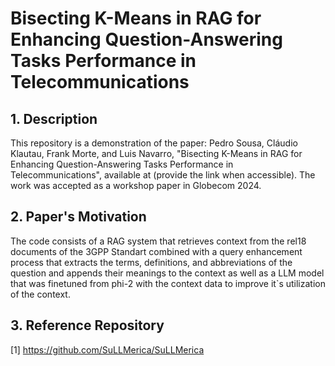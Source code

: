 # Bisecting K-Means in RAG for Enhancing Question-Answering Tasks Performance in Telecommunications

## 1. Description
This repository is a demonstration of the paper: 
Pedro Sousa, Cláudio Klautau, Frank Morte, and Luis Navarro, "Bisecting K-Means in RAG for Enhancing Question-Answering Tasks Performance in Telecommunications", available at (provide the link when accessible).
The work was accepted as a workshop paper in Globecom 2024.

## 2. Paper's Motivation
The code consists of a RAG system that retrieves context from the rel18 documents of the 3GPP Standart combined with a query enhancement process that extracts the terms, definitions, and abbreviations of the question and appends their meanings to the context as well as a LLM model that was finetuned from phi-2 with the context data to improve it`s utilization of the context.

## 3. Reference Repository
[1] https://github.com/SuLLMerica/SuLLMerica
